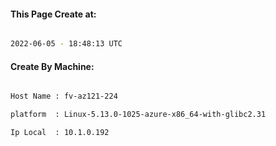 
   
#### This Page Create at:

```bash

2022-06-05 - 18:48:13 UTC

```

#### Create By Machine:

```bash

Host Name : fv-az121-224

platform  : Linux-5.13.0-1025-azure-x86_64-with-glibc2.31

Ip Local  : 10.1.0.192

```

